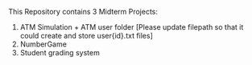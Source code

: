 This Repository contains 3 Midterm Projects:

1. ATM Simulation + ATM user folder 
    [Please update filepath so that it could create and store user{id}.txt files]
2. NumberGame
3. Student grading system
